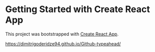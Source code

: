 # Getting Started with Create React App

This project was bootstrapped with [Create React App](https://github.com/facebook/create-react-app).

https://dimitrigoderidze94.github.io/Github-typeahead/
